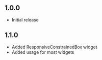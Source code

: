 ## 1.0.0

* Initial release

## 1.1.0

* Added ResponsiveConstrainedBox widget
* Added usage for most widgets
